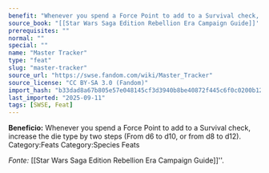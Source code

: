 ```yaml
---
benefit: "Whenever you spend a Force Point to add to a Survival check, increase the die type by two steps (From d6 to d10, or from d8 to d12). Category:Feats Category:Species Feats"
source_book: "[[Star Wars Saga Edition Rebellion Era Campaign Guide]]''"
prerequisites: ""
normal: ""
special: ""
name: "Master Tracker"
type: "feat"
slug: "master-tracker"
source_url: "https://swse.fandom.com/wiki/Master_Tracker"
source_license: "CC BY-SA 3.0 (Fandom)"
import_hash: "b33dad8a67b805e57e048145cf3d3940b8be40872f445c6f0c0200b12c10da24"
last_imported: "2025-09-11"
tags: [SWSE, Feat]
---
```

**Beneficio:** Whenever you spend a Force Point to add to a Survival check, increase the die type by two steps (From d6 to d10, or from d8 to d12). Category:Feats Category:Species Feats

*Fonte:* [[Star Wars Saga Edition Rebellion Era Campaign Guide]]''.